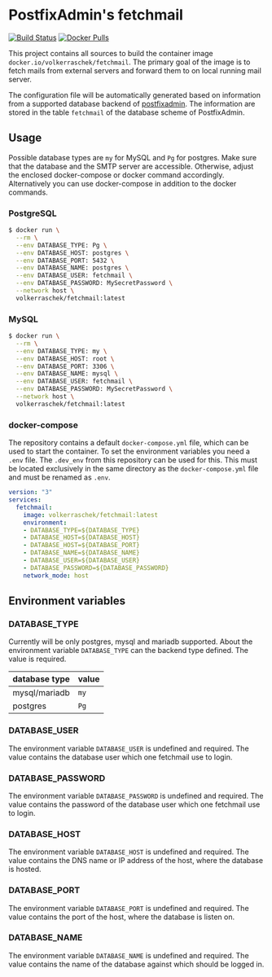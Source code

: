 # PostfixAdmin's fetchmail

[![Build Status](https://drone.cryptic.systems/api/badges/volker.raschek/postfixadmin-fetchmail-docker/status.svg)](https://drone.cryptic.systems/volker.raschek/postfixadmin-fetchmail-docker)
[![Docker Pulls](https://img.shields.io/docker/pulls/volkerraschek/postfixadmin-fetchmail)](https://hub.docker.com/r/volkerraschek/postfixadmin-fetchmail)

This project contains all sources to build the container image
`docker.io/volkerraschek/fetchmail`. The primary goal of the image is to fetch
mails from external servers and forward them to on local running mail server.

The configuration file will be automatically generated based on information from
a supported database backend of
[postfixadmin](https://github.com/postfixadmin/postfixadmin). The information
are stored in the table `fetchmail` of the database scheme of PostfixAdmin.

## Usage

Possible database types are `my` for MySQL and `Pg` for postgres. Make sure that
the database and the SMTP server are accessible. Otherwise, adjust the enclosed
docker-compose or docker command accordingly. Alternatively you can use
docker-compose in addition to the docker commands.

### PostgreSQL

```bash
$ docker run \
  --rm \
  --env DATABASE_TYPE: Pg \
  --env DATABASE_HOST: postgres \
  --env DATABASE_PORT: 5432 \
  --env DATABASE_NAME: postgres \
  --env DATABASE_USER: fetchmail \
  --env DATABASE_PASSWORD: MySecretPassword \
  --network host \
  volkerraschek/fetchmail:latest
```

### MySQL

```bash
$ docker run \
  --rm \
  --env DATABASE_TYPE: my \
  --env DATABASE_HOST: root \
  --env DATABASE_PORT: 3306 \
  --env DATABASE_NAME: mysql \
  --env DATABASE_USER: fetchmail \
  --env DATABASE_PASSWORD: MySecretPassword \
  --network host \
  volkerraschek/fetchmail:latest
```

### docker-compose

The repository contains a default `docker-compose.yml` file, which can be used
to start the container. To set the environment variables you need a `.env` file.
The `.dev_env` from this repository can be used for this. This must be located
exclusively in the same directory as the `docker-compose.yml` file and must be
renamed as `.env`.

```yml
version: "3"
services:
  fetchmail:
    image: volkerraschek/fetchmail:latest
    environment:
    - DATABASE_TYPE=${DATABASE_TYPE}
    - DATABASE_HOST=${DATABASE_HOST}
    - DATABASE_HOST=${DATABASE_PORT}
    - DATABASE_NAME=${DATABASE_NAME}
    - DATABASE_USER=${DATABASE_USER}
    - DATABASE_PASSWORD=${DATABASE_PASSWORD}
    network_mode: host
```

## Environment variables

### DATABASE_TYPE

Currently will be only postgres, mysql and mariadb supported. About the
environment variable `DATABASE_TYPE` can the backend type defined. The value is
required.

| database type | value |
| ------------- | ----- |
| mysql/mariadb | `my`  |
| postgres      | `Pg`  |

### DATABASE_USER

The environment variable `DATABASE_USER` is undefined and required. The value
contains the database user which one fetchmail use to login.

### DATABASE_PASSWORD

The environment variable `DATABASE_PASSWORD` is undefined and required. The value
contains the password of the database user which one fetchmail use to login.

### DATABASE_HOST

The environment variable `DATABASE_HOST` is undefined and required. The value
contains the DNS name or IP address of the host, where the database is hosted.

### DATABASE_PORT

The environment variable `DATABASE_PORT` is undefined and required. The value
contains the port of the host, where the database is listen on.

### DATABASE_NAME

The environment variable `DATABASE_NAME` is undefined and required. The value
contains the name of the database against which should be logged in.
